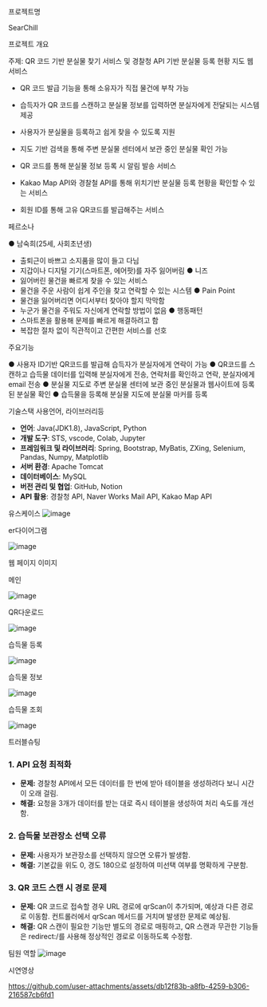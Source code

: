 프로젝트명

SearChill

프로젝트 개요

주제: QR 코드 기반 분실물 찾기 서비스 및 경찰청 API 기반 분실물 등록 현황 지도 웹서비스


- QR 코드 발급 기능을 통해 소유자가 직접 물건에 부착 가능
- 습득자가 QR 코드를 스캔하고 분실물 정보를 입력하면 분실자에게 전달되는 시스템 제공
- 사용자가 분실물을 등록하고 쉽게 찾을 수 있도록 지원
- 지도 기반 검색을 통해 주변 분실물 센터에서 보관 중인 분실물 확인 가능


- QR 코드를 통해 분실물 정보 등록 시 알림 발송 서비스
- Kakao Map API와 경찰철 API를 통해 위치기반 분실물 등록 현황을 확인할 수 있는 서비스
- 회원 ID를 통해 고유 QR코드를 발급해주는 서비스

페르소나

● 남숙희(25세, 사회초년생)
- 출퇴근이 바쁘고 소지품을 많이 들고 다님
- 지갑이나 디지털 기기(스마트폰, 에어팟)를 자주 잃어버림
● 니즈 
- 잃어버린 물건을 빠르게 찾을 수 있는 서비스
- 물건을 주운 사람이 쉽게 주인을 찾고 연락할 수 있는 시스템
● Pain Point
- 물건을 잃어버리면 어디서부터 찾아야 할지 막막함
- 누군가 물건을 주워도 자신에게 연락할 방법이 없음
● 행동패턴
- 스마트폰을 활용해 문제를 빠르게 해결하려고 함
- 복잡한 절차 없이 직관적이고 간편한 서비스를 선호

주요기능

● 사용자 ID기반 QR코드를 발급해 습득자가 분실자에게
    연락이 가능
● QR코드를 스캔하고 습득물 데이터를 입력해 분실자에게 전송,
    연락처를 확인하고 연락, 분실자에게 email 전송
● 분실물 지도로 주변 분실물 센터에 보관 중인 분실물과
    웹사이트에 등록된 분실물 확인
● 습득물을 등록해 분실물 지도에 분실물 마커를 등록





기술스택
사용언어, 라이브러리등
- **언어**: Java(JDK1.8), JavaScript, Python
- **개발 도구**: STS, vscode, Colab, Jupyter
- **프레임워크 및 라이브러리**: Spring, Bootstrap, MyBatis, ZXing, Selenium, Pandas, Numpy, Matplotlib
- **서버 환경**: Apache Tomcat
- **데이터베이스**: MySQL
- **버전 관리 및 협업**: GitHub, Notion
- **API 활용**: 경찰청 API, Naver Works Mail API, Kakao Map API

유스케이스
![image](https://github.com/user-attachments/assets/1c385605-f3ba-43c4-bd9b-2e6a099b7bb7)

er다이어그램

![image](https://github.com/user-attachments/assets/d01cdb93-e93e-4656-b546-8a2572a15969)

웹 페이지 이미지

메인

![image](https://github.com/user-attachments/assets/25e095ac-a792-4f1a-aa2d-4fc019652567)

QR다운로드

![image](https://github.com/user-attachments/assets/a74d9bec-48f1-4cd8-bfe1-f3f2c1bb047e)

습득물 등록

![image](https://github.com/user-attachments/assets/0e4b98fa-e361-41e0-8dc2-c4963a2aa9db)

습득물 정보

![image](https://github.com/user-attachments/assets/e3491e51-42b7-4a52-abf4-ba30cd13b3ff)

습득물 조회

![image](https://github.com/user-attachments/assets/9fedc251-7421-403c-a69b-ba8defa03a27)


트러블슈팅
### 1. API 요청 최적화

- **문제:** 경찰청 API에서 모든 데이터를 한 번에 받아 테이블을 생성하려다 보니 시간이 오래 걸림.
- **해결:** 요청을 3개가 데이터를 받는 대로 즉시 테이블을 생성하여 처리 속도를 개선함.

### 2. 습득물 보관장소 선택 오류

- **문제:** 사용자가 보관장소를 선택하지 않으면 오류가 발생함.
- **해결:** 기본값을 위도 0, 경도 180으로 설정하여 미선택 여부를 명확하게 구분함.

### 3. QR 코드 스캔 시 경로 문제

- **문제:** QR 코드로 접속할 경우 URL 경로에 qrScan이 추가되며, 예상과 다른 경로로 이동함. 컨트롤러에서 qrScan 메서드를 거치며 발생한 문제로 예상됨.
- **해결:** QR 스캔이 필요한 기능만 별도의 경로로 매핑하고, QR 스캔과 무관한 기능들은 redirect:/를 사용해 정상적인 경로로 이동하도록 수정함.

팀원 역할
![image](https://github.com/user-attachments/assets/f242b5a2-418b-416d-b4fb-9b338c67516f)

시연영상


https://github.com/user-attachments/assets/db12f83b-a8fb-4259-b306-216587cb6fd1

